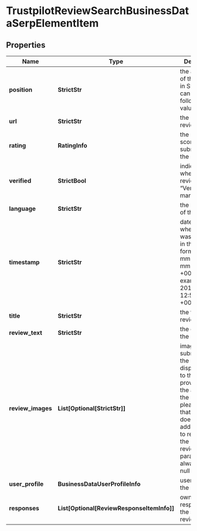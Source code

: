 # TrustpilotReviewSearchBusinessDataSerpElementItem


## Properties

| Name | Type | Description | Notes |
|------------ | ------------- | ------------- | -------------|
**position** | **StrictStr** | the alignment of the review in SERP<br>can take the following values: right |[optional]|
**url** | **StrictStr** | the URL of the review |[optional]|
**rating** | **RatingInfo** | the rating score submitted by the reviewer |[optional]|
**verified** | **StrictBool** | indicates whether the review has the “Verified” mark |[optional]|
**language** | **StrictStr** | the language of the review |[optional]|
**timestamp** | **StrictStr** | date and time when a review was published<br>in the UTC format: “yyyy-mm-dd hh-mm-ss +00:00”<br>example:<br>2019-11-15 12:57:46 +00:00 |[optional]|
**title** | **StrictStr** | the title of the review |[optional]|
**review_text** | **StrictStr** | the content of the review |[optional]|
**review_images** | **List[Optional[StrictStr]]** | images submitted by the reviewer<br>displays URLs to the images provided by the author of the review;<br>please note that Trustpilot doesn’t allow adding images to reviews, so the review_images parameter will always equal null |[optional]|
**user_profile** | **BusinessDataUserProfileInfo** | user profile of the reviewer |[optional]|
**responses** | **List[Optional[ReviewResponseItemInfo]]** | owner’s response to the submitted review |[optional]|